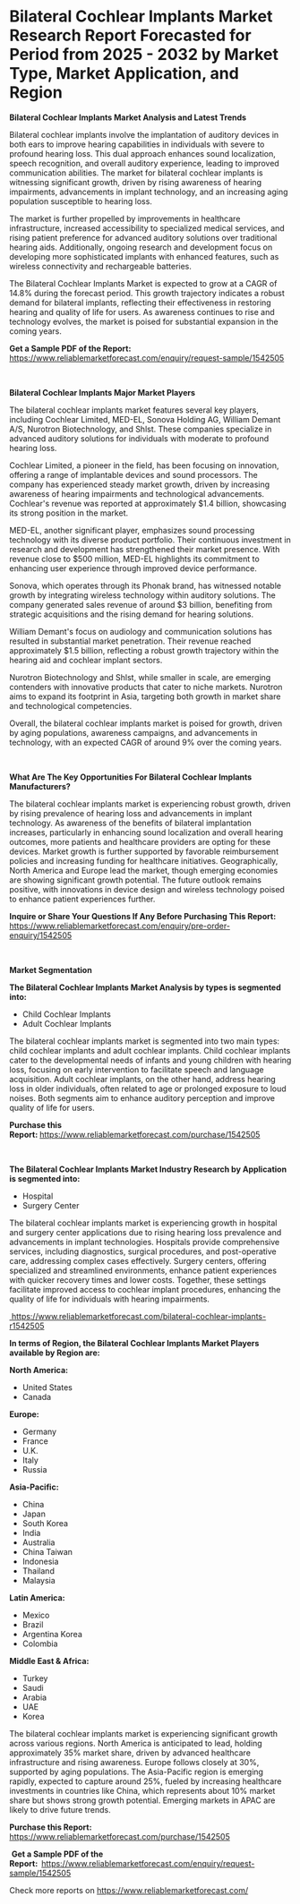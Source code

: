 <p><h1>Bilateral Cochlear Implants Market Research Report Forecasted for Period from 2025 -  2032 by Market Type, Market Application, and Region</h1></p><p><strong>Bilateral Cochlear Implants Market Analysis and Latest Trends</strong></p>
<p><p>Bilateral cochlear implants involve the implantation of auditory devices in both ears to improve hearing capabilities in individuals with severe to profound hearing loss. This dual approach enhances sound localization, speech recognition, and overall auditory experience, leading to improved communication abilities. The market for bilateral cochlear implants is witnessing significant growth, driven by rising awareness of hearing impairments, advancements in implant technology, and an increasing aging population susceptible to hearing loss.</p><p>The market is further propelled by improvements in healthcare infrastructure, increased accessibility to specialized medical services, and rising patient preference for advanced auditory solutions over traditional hearing aids. Additionally, ongoing research and development focus on developing more sophisticated implants with enhanced features, such as wireless connectivity and rechargeable batteries.</p><p>The Bilateral Cochlear Implants Market is expected to grow at a CAGR of 14.8% during the forecast period. This growth trajectory indicates a robust demand for bilateral implants, reflecting their effectiveness in restoring hearing and quality of life for users. As awareness continues to rise and technology evolves, the market is poised for substantial expansion in the coming years.</p></p>
<p><strong>Get a Sample PDF of the Report:&nbsp;</strong> <a href="https://www.reliablemarketforecast.com/enquiry/request-sample/1542505?utm_campaign=2753&utm_medium=2&utm_source=Github&utm_content=ia&utm_term=03032025&utm_id=bilateral-cochlear-implants">https://www.reliablemarketforecast.com/enquiry/request-sample/1542505</a></p>
<p>&nbsp;</p>
<p><strong>Bilateral Cochlear Implants Major Market Players</strong></p>
<p><p>The bilateral cochlear implants market features several key players, including Cochlear Limited, MED-EL, Sonova Holding AG, William Demant A/S, Nurotron Biotechnology, and Shlst. These companies specialize in advanced auditory solutions for individuals with moderate to profound hearing loss.</p><p>Cochlear Limited, a pioneer in the field, has been focusing on innovation, offering a range of implantable devices and sound processors. The company has experienced steady market growth, driven by increasing awareness of hearing impairments and technological advancements. Cochlear's revenue was reported at approximately $1.4 billion, showcasing its strong position in the market.</p><p>MED-EL, another significant player, emphasizes sound processing technology with its diverse product portfolio. Their continuous investment in research and development has strengthened their market presence. With revenue close to $500 million, MED-EL highlights its commitment to enhancing user experience through improved device performance.</p><p>Sonova, which operates through its Phonak brand, has witnessed notable growth by integrating wireless technology within auditory solutions. The company generated sales revenue of around $3 billion, benefiting from strategic acquisitions and the rising demand for hearing solutions.</p><p>William Demant's focus on audiology and communication solutions has resulted in substantial market penetration. Their revenue reached approximately $1.5 billion, reflecting a robust growth trajectory within the hearing aid and cochlear implant sectors.</p><p>Nurotron Biotechnology and Shlst, while smaller in scale, are emerging contenders with innovative products that cater to niche markets. Nurotron aims to expand its footprint in Asia, targeting both growth in market share and technological competencies.</p><p>Overall, the bilateral cochlear implants market is poised for growth, driven by aging populations, awareness campaigns, and advancements in technology, with an expected CAGR of around 9% over the coming years.</p></p>
<p>&nbsp;</p>
<p><strong>What Are The Key Opportunities For Bilateral Cochlear Implants Manufacturers?</strong></p>
<p><p>The bilateral cochlear implants market is experiencing robust growth, driven by rising prevalence of hearing loss and advancements in implant technology. As awareness of the benefits of bilateral implantation increases, particularly in enhancing sound localization and overall hearing outcomes, more patients and healthcare providers are opting for these devices. Market growth is further supported by favorable reimbursement policies and increasing funding for healthcare initiatives. Geographically, North America and Europe lead the market, though emerging economies are showing significant growth potential. The future outlook remains positive, with innovations in device design and wireless technology poised to enhance patient experiences further.</p></p>
<p><strong>Inquire or Share Your Questions If Any Before Purchasing This Report:</strong> <a href="https://www.reliablemarketforecast.com/enquiry/pre-order-enquiry/1542505?utm_campaign=2753&utm_medium=2&utm_source=Github&utm_content=ia&utm_term=03032025&utm_id=bilateral-cochlear-implants">https://www.reliablemarketforecast.com/enquiry/pre-order-enquiry/1542505</a></p>
<p>&nbsp;</p>
<p><strong>Market Segmentation</strong></p>
<p><strong>The Bilateral Cochlear Implants Market Analysis by types is segmented into:</strong></p>
<p><ul><li>Child Cochlear Implants</li><li>Adult Cochlear Implants</li></ul></p>
<p><p>The bilateral cochlear implants market is segmented into two main types: child cochlear implants and adult cochlear implants. Child cochlear implants cater to the developmental needs of infants and young children with hearing loss, focusing on early intervention to facilitate speech and language acquisition. Adult cochlear implants, on the other hand, address hearing loss in older individuals, often related to age or prolonged exposure to loud noises. Both segments aim to enhance auditory perception and improve quality of life for users.</p></p>
<p><strong>Purchase this Report:&nbsp;</strong><a href="https://www.reliablemarketforecast.com/purchase/1542505?utm_campaign=2753&utm_medium=2&utm_source=Github&utm_content=ia&utm_term=03032025&utm_id=bilateral-cochlear-implants">https://www.reliablemarketforecast.com/purchase/1542505</a></p>
<p>&nbsp;</p>
<p><strong>The Bilateral Cochlear Implants Market Industry Research by Application is segmented into:</strong></p>
<p><ul><li>Hospital</li><li>Surgery Center</li></ul></p>
<p><p>The bilateral cochlear implants market is experiencing growth in hospital and surgery center applications due to rising hearing loss prevalence and advancements in implant technologies. Hospitals provide comprehensive services, including diagnostics, surgical procedures, and post-operative care, addressing complex cases effectively. Surgery centers, offering specialized and streamlined environments, enhance patient experiences with quicker recovery times and lower costs. Together, these settings facilitate improved access to cochlear implant procedures, enhancing the quality of life for individuals with hearing impairments.</p></p>
<p><a href="https://www.reliablemarketforecast.com/bilateral-cochlear-implants-r1542505?utm_campaign=2753&utm_medium=2&utm_source=Github&utm_content=ia&utm_term=03032025&utm_id=bilateral-cochlear-implants">&nbsp;https://www.reliablemarketforecast.com/bilateral-cochlear-implants-r1542505</a></p>
<p><strong>In terms of Region, the Bilateral Cochlear Implants Market Players available by Region are:</strong></p>
<p>
    <p> <strong> North America: </strong>
        <ul>
            <li>United States</li>
            <li>Canada</li>
        </ul>
        </p> 
    <p> <strong> Europe: </strong>
        <ul>
            <li>Germany</li>
            <li>France</li>
            <li>U.K.</li>
            <li>Italy</li>
            <li>Russia</li>
        </ul>
        </p> 
    <p> <strong> Asia-Pacific: </strong>
        <ul>
            <li>China</li>
            <li>Japan</li>
            <li>South Korea</li>
            <li>India</li>
            <li>Australia</li>
            <li>China Taiwan</li>
            <li>Indonesia</li>
            <li>Thailand</li>
            <li>Malaysia</li>
        </ul>
        </p> 
    <p> <strong> Latin America: </strong>
        <ul>
            <li>Mexico</li>
            <li>Brazil</li>
            <li>Argentina Korea</li>
            <li>Colombia</li>
        </ul>
        </p> 
    <p> <strong> Middle East & Africa: </strong>
        <ul>
            <li>Turkey</li>
            <li>Saudi</li>
            <li>Arabia</li>
            <li>UAE</li>
            <li>Korea</li>
        </ul>
    </p>
    </p>
<p><p>The bilateral cochlear implants market is experiencing significant growth across various regions. North America is anticipated to lead, holding approximately 35% market share, driven by advanced healthcare infrastructure and rising awareness. Europe follows closely at 30%, supported by aging populations. The Asia-Pacific region is emerging rapidly, expected to capture around 25%, fueled by increasing healthcare investments in countries like China, which represents about 10% market share but shows strong growth potential. Emerging markets in APAC are likely to drive future trends.</p></p>
<p><strong>Purchase this Report: </strong><a href="https://www.reliablemarketforecast.com/purchase/1542505?utm_campaign=2753&utm_medium=2&utm_source=Github&utm_content=ia&utm_term=03032025&utm_id=bilateral-cochlear-implants">https://www.reliablemarketforecast.com/purchase/1542505</a></p>
<p>&nbsp;<strong>Get a Sample PDF of the Report:&nbsp;&nbsp;</strong><a href="https://www.reliablemarketforecast.com/enquiry/request-sample/1542505?utm_campaign=2753&utm_medium=2&utm_source=Github&utm_content=ia&utm_term=03032025&utm_id=bilateral-cochlear-implants">https://www.reliablemarketforecast.com/enquiry/request-sample/1542505</a></p>
<p><strong></strong></p>
<p>Check more reports on <a href="https://www.reliablemarketforecast.com/?utm_campaign=2753&utm_medium=2&utm_source=Github&utm_content=ia&utm_term=03032025&utm_id=bilateral-cochlear-implants">https://www.reliablemarketforecast.com/</a></p>